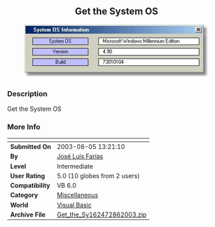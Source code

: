 ﻿<div align="center">

## Get the System OS

<img src="PIC200386146424727.jpg">
</div>

### Description

Get the System OS
 
### More Info
 


<span>             |<span>
---                |---
**Submitted On**   |2003-08-05 13:21:10
**By**             |[José Luis Farías](https://github.com/Planet-Source-Code/PSCIndex/blob/master/ByAuthor/jos-luis-far-as.md)
**Level**          |Intermediate
**User Rating**    |5.0 (10 globes from 2 users)
**Compatibility**  |VB 6\.0
**Category**       |[Miscellaneous](https://github.com/Planet-Source-Code/PSCIndex/blob/master/ByCategory/miscellaneous__1-1.md)
**World**          |[Visual Basic](https://github.com/Planet-Source-Code/PSCIndex/blob/master/ByWorld/visual-basic.md)
**Archive File**   |[Get\_the\_Sy162472862003\.zip](https://github.com/Planet-Source-Code/jos-luis-far-as-get-the-system-os__1-47443/archive/master.zip)








